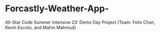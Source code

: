 # Forcastly-Weather-App-
All-Star Code Summer Intensive 23' Demo Day Project (Team: Felix Chan, Kevin Escoto, and Mahin Mahmud)
